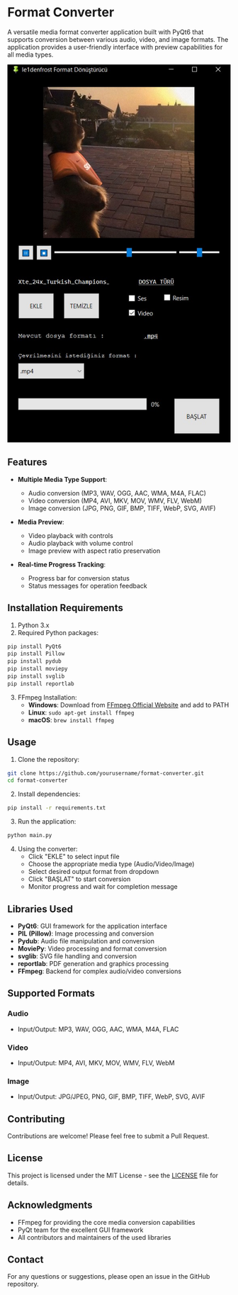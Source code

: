 # Format Converter

A versatile media format converter application built with PyQt6 that supports conversion between various audio, video, and image formats. The application provides a user-friendly interface with preview capabilities for all media types.

![Application Preview](/img/app.jpg)

## Features

- **Multiple Media Type Support**:
  - Audio conversion (MP3, WAV, OGG, AAC, WMA, M4A, FLAC)
  - Video conversion (MP4, AVI, MKV, MOV, WMV, FLV, WebM)
  - Image conversion (JPG, PNG, GIF, BMP, TIFF, WebP, SVG, AVIF)

- **Media Preview**:
  - Video playback with controls
  - Audio playback with volume control
  - Image preview with aspect ratio preservation

- **Real-time Progress Tracking**:
  - Progress bar for conversion status
  - Status messages for operation feedback

## Installation Requirements

1. Python 3.x
2. Required Python packages:
```bash
pip install PyQt6
pip install Pillow
pip install pydub
pip install moviepy
pip install svglib
pip install reportlab
```

3. FFmpeg Installation:
   - **Windows**: Download from [FFmpeg Official Website](https://ffmpeg.org/download.html) and add to PATH
   - **Linux**: `sudo apt-get install ffmpeg`
   - **macOS**: `brew install ffmpeg`

## Usage

1. Clone the repository:
```bash
git clone https://github.com/yourusername/format-converter.git
cd format-converter
```

2. Install dependencies:
```bash
pip install -r requirements.txt
```

3. Run the application:
```bash
python main.py
```

4. Using the converter:
   - Click "EKLE" to select input file
   - Choose the appropriate media type (Audio/Video/Image)
   - Select desired output format from dropdown
   - Click "BAŞLAT" to start conversion
   - Monitor progress and wait for completion message

## Libraries Used

- **PyQt6**: GUI framework for the application interface
- **PIL (Pillow)**: Image processing and conversion
- **Pydub**: Audio file manipulation and conversion
- **MoviePy**: Video processing and format conversion
- **svglib**: SVG file handling and conversion
- **reportlab**: PDF generation and graphics processing
- **FFmpeg**: Backend for complex audio/video conversions

## Supported Formats

### Audio
- Input/Output: MP3, WAV, OGG, AAC, WMA, M4A, FLAC

### Video
- Input/Output: MP4, AVI, MKV, MOV, WMV, FLV, WebM

### Image
- Input/Output: JPG/JPEG, PNG, GIF, BMP, TIFF, WebP, SVG, AVIF

## Contributing

Contributions are welcome! Please feel free to submit a Pull Request.

## License

This project is licensed under the MIT License - see the [LICENSE](LICENSE) file for details.

## Acknowledgments

- FFmpeg for providing the core media conversion capabilities
- PyQt team for the excellent GUI framework
- All contributors and maintainers of the used libraries

## Contact

For any questions or suggestions, please open an issue in the GitHub repository.
